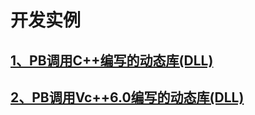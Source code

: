 # 开发实例

## [1、PB调用C++编写的动态库(DLL)](开发实例/1、PB调用C++编写的动态库(DLL).md)

## [2、PB调用Vc++6.0编写的动态库(DLL)](开发实例/2、PB调用Vc++6.0编写的动态库(DLL))
